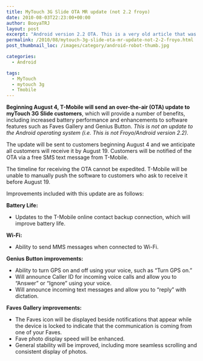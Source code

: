 ```yaml
---
title: MyTouch 3G Slide OTA MR update (not 2.2 froyo)
date: 2010-08-03T22:23:00+00:00
author: BooyaTRJ
layout: post
excerpt: "Android version 2.2 OTA. This is a very old article that was timely at the time. But it does describe the features within Android 2.2 version update on a T-Mobile myTouch 3g slide."
permalink: /2010/08/mytouch-3g-slide-ota-mr-update-not-2-2-froyo.html
post_thumbnail_loc: /images/category/android-robot-thumb.jpg

categories:
  - Android

tags:
  - MyTouch
  - mytouch 3g
  - Tmobile
---
```

**Beginning August 4, T-Mobile will send an over-the-air (OTA) update to myTouch 3G Slide customers**, which will provide a number of benefits, including increased battery performance and enhancements to software features such as Faves Gallery and Genius Button. _This is not an update to the Android operating system (i.e. This is not Froyo/Android version 2.2)_.

The update will be sent to customers beginning August 4 and we anticipate all customers will receive it by August 19. Customers will be notified of the OTA via a free SMS text message from T-Mobile.

The timeline for receiving the OTA cannot be expedited. T-Mobile will be unable to manually push the software to customers who ask to receive it before August 19.

Improvements included with this update are as follows:

**Battery Life:** 
* Updates to the T-Mobile online contact backup connection, which will improve battery life. 

**Wi-Fi:** 
* Ability to send MMS messages when connected to Wi-Fi.

**Genius Button improvements:**
* Ability to turn GPS on and off using your voice, such as “Turn GPS on.”
* Will announce Caller ID for incoming voice calls and allow you to “Answer” or “Ignore” using your voice.
* Will announce incoming text messages and allow you to “reply” with dictation.

**Faves Gallery improvements:** 
* The Faves icon will be displayed beside notifications that appear while the device is locked to indicate that the communication is coming from one of your Faves.
* Fave photo display speed will be enhanced.
* General stability will be improved, including more seamless scrolling and consistent display of photos.